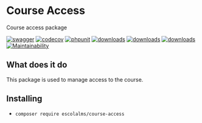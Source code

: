 # Course Access

Course access package

[![swagger](https://img.shields.io/badge/documentation-swagger-green)](https://escolalms.github.io/Course-Access/)
[![codecov](https://codecov.io/gh/EscolaLMS/Course-Access/branch/main/graph/badge.svg?token=NRAN4R8AGZ)](https://codecov.io/gh/EscolaLMS/Course-Access)
[![phpunit](https://github.com/EscolaLMS/Course-Access/actions/workflows/test.yml/badge.svg)](https://github.com/EscolaLMS/Course-Access/actions/workflows/test.yml)
[![downloads](https://img.shields.io/packagist/dt/escolalms/course-access)](https://packagist.org/packages/escolalms/course-access)
[![downloads](https://img.shields.io/packagist/v/escolalms/course-access)](https://packagist.org/packages/escolalms/course-access)
[![downloads](https://img.shields.io/packagist/l/escolalms/course-access)](https://packagist.org/packages/escolalms/course-access)
[![Maintainability](https://api.codeclimate.com/v1/badges/0c9e2593fb30e2048f95/maintainability)](https://codeclimate.com/github/EscolaLMS/Course-Access/maintainability)

## What does it do

This package is used to manage access to the course.

## Installing

- `composer require escolalms/course-access`